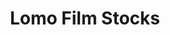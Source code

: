 ---
title: Lomo Film Stocks
path: /film-lomo-stocks
category: 
    - Film Stocks
hashtags:
    - heylomography
    - lomo
    - lomography
---